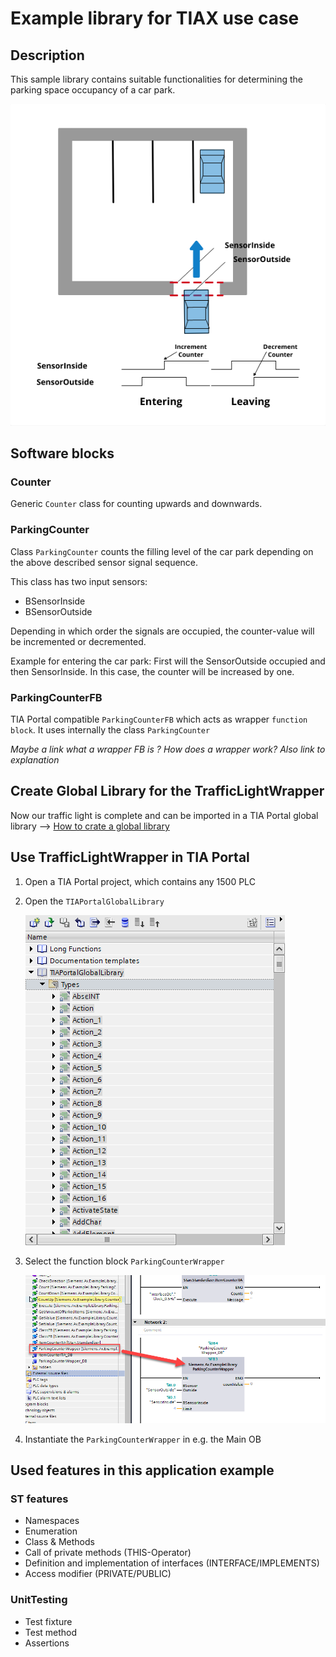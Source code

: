 # Example library for TIAX use case

## Description

This sample library contains suitable functionalities for determining the parking space occupancy of a car park.

![CarPark](images/CarPark.png)

## Software blocks

### Counter

Generic `Counter` class for counting upwards and downwards.

### ParkingCounter

Class `ParkingCounter` counts the filling level of the car park depending on the above described sensor signal sequence.

This class has two input sensors:

- BSensorInside
- BSensorOutside

Depending in which order the signals are occupied, the counter-value will be incremented or decremented.

Example for entering the car park:
First will the SensorOutside occupied and then SensorInside. In this case, the counter will be increased by one.

### ParkingCounterFB

TIA Portal compatible `ParkingCounterFB` which acts as wrapper `function block`. It uses internally the class `ParkingCounter`

_Maybe a link what a wrapper FB is ?_
_How does a wrapper work? Also link to explanation_

## Create Global Library for the TrafficLightWrapper

Now our traffic light is complete and can be imported in a TIA Portal global library --> [How to crate a global library](./../README.md)

## Use TrafficLightWrapper in TIA Portal

1. Open a TIA Portal project, which contains any 1500 PLC

1. Open the `TIAPortalGlobalLibrary`

    ![open lib](images/open_lib.gif)

1. Select the function block `ParkingCounterWrapper`

    ![TIA](images/TiaUsage.png)

1. Instantiate the `ParkingCounterWrapper` in e.g. the Main OB

## Used features in this application example

### ST features

- Namespaces
- Enumeration
- Class & Methods
- Call of private methods (THIS-Operator)
- Definition and implementation of interfaces (INTERFACE/IMPLEMENTS)
- Access modifier (PRIVATE/PUBLIC)

### UnitTesting

- Test fixture
- Test method
- Assertions
